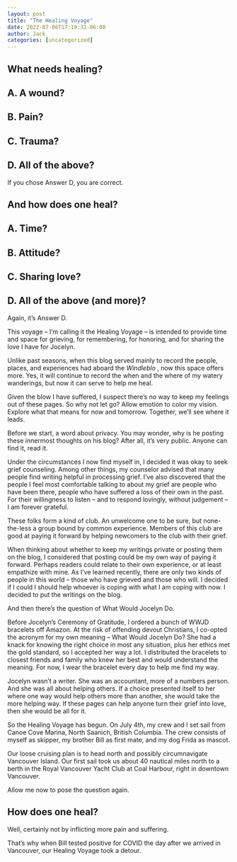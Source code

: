 ```yaml
---
layout: post
title: "The Healing Voyage"
date: 2022-07-06T17:19:32-06:00
author: Jack
categories: [uncategorized]
---
```


## What needs healing?

## A. A wound?

## B. Pain?

## C. Trauma?

## D. All of the above?

If you chose Answer D, you are correct.

## And how does one heal?

## A. Time?

## B. Attitude?

## C. Sharing love?

## D. All of the above (and more)?

Again, it’s Answer D.

This voyage – I’m calling it the Healing Voyage – is intended to provide time and space for grieving, for remembering, for honoring, and for sharing the love I have for Jocelyn.

Unlike past seasons, when this blog served mainly to record the people, places, and experiences had aboard the _Windleblo_ , now this space offers more. Yes, it will continue to record the when and the where of my watery wanderings, but now it can serve to help me heal.

Given the blow I have suffered, I suspect there’s no way to keep my feelings out of these pages. So why not let go? Allow emotion to color my vision. Explore what that means for now and tomorrow. Together, we’ll see where it leads.

Before we start, a word about privacy. You may wonder, why is he posting these innermost thoughts on his blog? After all, it’s very public. Anyone can find it, read it.

Under the circumstances I now find myself in, I decided it was okay to seek grief counseling. Among other things, my counselor advised that many people find writing helpful in processing grief. I’ve also discovered that the people I feel most comfortable talking to about my grief are people who have been there, people who have suffered a loss of their own in the past. For their willingness to listen – and to respond lovingly, without judgement – I am forever grateful.

These folks form a kind of club. An unwelcome one to be sure, but none-the-less a group bound by common experience. Members of this club are good at paying it forward by helping newcomers to the club with their grief.

When thinking about whether to keep my writings private or posting them on the blog, I considered that posting could be my own way of paying it forward. Perhaps readers could relate to their own experience, or at least empathize with mine. As I’ve learned recently, there are only two kinds of people in this world – those who have grieved and those who will. I decided if I could I should help whoever is coping with what I am coping with now. I decided to put the writings on the blog.

And then there’s the question of What Would Jocelyn Do.

Before Jocelyn’s Ceremony of Gratitude, I ordered a bunch of WWJD bracelets off Amazon. At the risk of offending devout Christians, I co-opted the acronym for my own meaning – What Would Jocelyn Do? She had a knack for knowing the right choice in most any situation, plus her ethics met the gold standard, so I accepted her way a lot. I distributed the bracelets to closest friends and family who knew her best and would understand the meaning. For now, I wear the bracelet every day to help me find my way.

Jocelyn wasn’t a writer. She was an accountant, more of a numbers person. And she was all about helping others. If a choice presented itself to her where one way would help others more than another, she would take the more helping way. If these pages can help anyone turn their grief into love, then she would be all for it.

<!-- IMAGE PLACEHOLDER
Original URL: http://windleblo.com/wp-content/uploads/2022/07/IMG_0346-1024x768.jpeg
Filename: IMG_0346-1024x768.jpeg
Date path: 2022/07/IMG_0346-1024x768.jpeg
Caption: Skipper and mascot upon tying up at Royal Vancouver Yacht Club
Instructions: Replace this comment with actual image upload
-->

So the Healing Voyage has begun. On July 4th, my crew and I set sail from Canoe Cove Marina, North Saanich, British Columbia. The crew consists of myself as skipper, my brother Bill as first mate, and my dog Frida as mascot.

Our loose cruising plan is to head north and possibly circumnavigate Vancouver Island. Our first sail took us about 40 nautical miles north to a berth in the Royal Vancouver Yacht Club at Coal Harbour, right in downtown Vancouver.

Allow me now to pose the question again.

## How does one heal?

Well, certainly not by inflicting more pain and suffering.

That’s why when Bill tested positive for COVID the day after we arrived in Vancouver, our Healing Voyage took a detour.